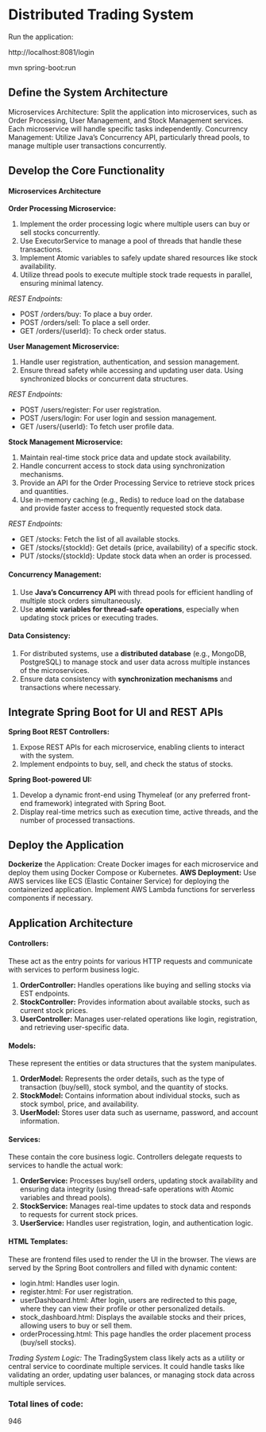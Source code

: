 # Distributed Trading System

Run the application:

http://localhost:8081/login

mvn spring-boot:run



## Define the System Architecture
Microservices Architecture: Split the application into microservices, such as Order Processing, User Management, and Stock Management services. Each microservice will handle specific tasks independently.
Concurrency Management: Utilize Java’s Concurrency API, particularly thread pools, to manage multiple user transactions concurrently.

## Develop the Core Functionality

#### Microservices Architecture
**Order Processing Microservice:**
1. Implement the order processing logic where multiple users can buy or sell stocks concurrently.
2. Use ExecutorService to manage a pool of threads that handle these transactions.
3. Implement Atomic variables to safely update shared resources like stock availability.
4. Utilize thread pools to execute multiple stock trade requests in parallel, ensuring minimal latency.

*REST Endpoints:*
* POST /orders/buy: To place a buy order.
* POST /orders/sell: To place a sell order.
* GET /orders/{userId}: To check order status.

**User Management Microservice:**
1. Handle user registration, authentication, and session management.
2. Ensure thread safety while accessing and updating user data. Using synchronized blocks or concurrent data structures.

*REST Endpoints:*

* POST /users/register: For user registration.
* POST /users/login: For user login and session management.
* GET /users/{userId}: To fetch user profile data.

**Stock Management Microservice:**
1. Maintain real-time stock price data and update stock availability.
2. Handle concurrent access to stock data using synchronization mechanisms. 
3. Provide an API for the Order Processing Service to retrieve stock prices and quantities.
4. Use in-memory caching (e.g., Redis) to reduce load on the database and provide faster access to frequently requested stock data.

*REST Endpoints:*

* GET /stocks: Fetch the list of all available stocks.
* GET /stocks/{stockId}: Get details (price, availability) of a specific stock.
* PUT /stocks/{stockId}: Update stock data when an order is processed.


#### Concurrency Management:

1. Use **Java’s Concurrency API** with thread pools for efficient handling of multiple stock orders simultaneously.
2. Use **atomic variables for thread-safe operations**, especially when updating stock prices or executing trades.

#### Data Consistency:

1. For distributed systems, use a **distributed database** (e.g., MongoDB, PostgreSQL) to manage stock and user data across multiple instances of the microservices.
2. Ensure data consistency with **synchronization mechanisms** and transactions where necessary.


## Integrate Spring Boot for UI and REST APIs

**Spring Boot REST Controllers:**
1. Expose REST APIs for each microservice, enabling clients to interact with the system.
2. Implement endpoints to buy, sell, and check the status of stocks.

**Spring Boot-powered UI:**
1. Develop a dynamic front-end using Thymeleaf (or any preferred front-end framework) integrated with Spring Boot.
2. Display real-time metrics such as execution time, active threads, and the number of processed transactions.

## Deploy the Application
**Dockerize** the Application: Create Docker images for each microservice and deploy them using Docker Compose or Kubernetes.
**AWS Deployment:** Use AWS services like ECS (Elastic Container Service) for deploying the containerized application. Implement AWS Lambda functions for serverless components if necessary.


## Application Architecture

#### Controllers:
These act as the entry points for various HTTP requests and communicate with services to perform business logic. 
1. **OrderController:** Handles operations like buying and selling stocks via EST endpoints.
2. **StockController:** Provides information about available stocks, such as current stock prices.
3. **UserController:** Manages user-related operations like login, registration, and retrieving user-specific data.

#### Models:
These represent the entities or data structures that the system manipulates. 
1. **OrderModel:**  Represents the order details, such as the type of transaction (buy/sell), stock symbol, and the quantity of stocks.
2. **StockModel:**  Contains information about individual stocks, such as stock symbol, price, and availability.
3. **UserModel:** Stores user data such as username, password, and account information.

#### Services:
These contain the core business logic. Controllers delegate requests to services to handle the actual work:

1. **OrderService:** Processes buy/sell orders, updating stock availability and ensuring data integrity (using thread-safe operations with Atomic variables and thread pools).
2. **StockService:** Manages real-time updates to stock data and responds to requests for current stock prices.
3. **UserService:** Handles user registration, login, and authentication logic.

#### HTML Templates:
These are frontend files used to render the UI in the browser. The views are served by the Spring Boot controllers and filled with dynamic content:
* login.html: Handles user login.
* register.html: For user registration.
* userDashboard.html: After login, users are redirected to this page, where they can view their profile or other personalized details.
* stock_dashboard.html: Displays the available stocks and their prices, allowing users to buy or sell them.
* orderProcessing.html: This page handles the order placement process (buy/sell stocks).

*Trading System Logic:*
The TradingSystem class likely acts as a utility or central service to coordinate multiple services. It could handle tasks like validating an order, updating user balances, or managing stock data across multiple services.


### Total lines of code:

946